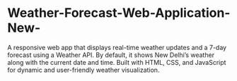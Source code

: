 # Weather-Forecast-Web-Application-New-
A responsive web app that displays real-time weather updates and a 7-day forecast using a Weather API. By default, it shows New Delhi’s weather along with the current date and time. Built with HTML, CSS, and JavaScript for dynamic and user-friendly weather visualization.
